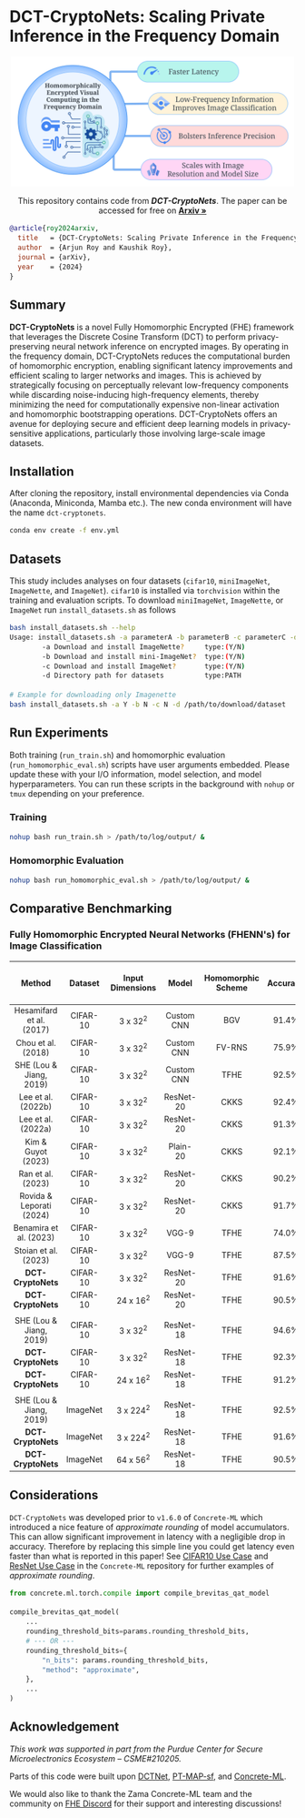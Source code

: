 # DCT-CryptoNets: Scaling Private Inference in the Frequency Domain

<p align="center">
  <img src="visuals/dct-cryptonets.svg" alt="DCT-CryptoNets" width="500"/>
  <p align="center">
    This repository contains code from <i><b>DCT-CryptoNets</b></i>. The paper can be accessed for free on <a href="https://www.arxiv.org/abs/2408.15231"><strong>Arxiv »</strong></a>
</p>

```bibtex
@article{roy2024arxiv,
  title   = {DCT-CryptoNets: Scaling Private Inference in the Frequency Domain}, 
  author  = {Arjun Roy and Kaushik Roy},
  journal = {arXiv},
  year    = {2024}
}
```

## Summary
**DCT-CryptoNets** is a novel Fully Homomorphic Encrypted (FHE) framework that leverages the Discrete Cosine Transform 
(DCT) to perform privacy-preserving neural network inference on encrypted images. By operating in the frequency domain, 
DCT-CryptoNets reduces the computational burden of homomorphic encryption, enabling significant latency improvements and
efficient scaling to larger networks and images. This is achieved by strategically focusing on perceptually relevant 
low-frequency components while discarding noise-inducing high-frequency elements, thereby minimizing the need for 
computationally expensive non-linear activation and homomorphic bootstrapping operations. DCT-CryptoNets offers an 
avenue for deploying secure and efficient deep learning models in privacy-sensitive applications, particularly those 
involving large-scale image datasets.


## Installation
After cloning the repository, install environmental dependencies via Conda (Anaconda, Miniconda, Mamba etc.). The new 
conda environment will have the name `dct-cryptonets`.
```bash
conda env create -f env.yml
```


## Datasets
This study includes analyses on four datasets (`cifar10`, `miniImageNet`, `ImageNette`, and `ImageNet`). `cifar10` is installed via `torchvision` within the training and evaluation scripts. To download `miniImageNet`, `ImageNette`, or `ImageNet` run `install_datasets.sh` as follows
```bash
bash install_datasets.sh --help
Usage: install_datasets.sh -a parameterA -b parameterB -c parameterC -d parameterD
        -a Download and install ImageNette?     type:(Y/N)
        -b Download and install mini-ImageNet?  type:(Y/N)
        -c Download and install ImageNet?       type:(Y/N)
        -d Directory path for datasets          type:PATH

# Example for downloading only Imagenette
bash install_datasets.sh -a Y -b N -c N -d /path/to/download/dataset
```


## Run Experiments
Both training (`run_train.sh`) and homomorphic evaluation (`run_homomorphic_eval.sh`) scripts have user arguments 
embedded. Please update these with your I/O information, model selection, and model hyperparameters. You can run these 
scripts in the background with `nohup` or `tmux` depending on your preference.

### Training
```bash
nohup bash run_train.sh > /path/to/log/output/ &
```

### Homomorphic Evaluation
```bash
nohup bash run_homomorphic_eval.sh > /path/to/log/output/ &
```

## Comparative Benchmarking
### Fully Homomorphic Encrypted Neural Networks (FHENN's) for Image Classification
|          Method          | Dataset  |  Input Dimensions   |   Model    | Homomorphic Scheme | Accuracy | Latency (s) | Normalized Latency (s)<br/> (96-threads) |
|:------------------------:|:--------:|:-------------------:|:----------:|:------------------:|:--------:|:-----------:|:----------------------------------------:|
| Hesamifard et al. (2017) | CIFAR-10 |  3 x 32<sup>2</sup>  | Custom CNN |        BGV         |  91.4%   |   11,686    |                    ~                     |
|    Chou et al. (2018)    | CIFAR-10 |  3 x 32<sup>2</sup>  | Custom CNN |       FV-RNS       |  75.9%   |   11,686    |                    ~                     |
| SHE (Lou & Jiang, 2019)  | CIFAR-10 |  3 x 32<sup>2</sup>  | Custom CNN |        TFHE        |  92.5%   |   11,686    |                   470                    |
|    Lee et al. (2022b)    | CIFAR-10 |  3 x 32<sup>2</sup>  | ResNet-20  |        CKKS        |  92.4%   |   11,686    |                    ~                     |
|    Lee et al. (2022a)    | CIFAR-10 |  3 x 32<sup>2</sup>  | ResNet-20  |        CKKS        |  91.3%   |   11,686    |                    ~                     |
|    Kim & Guyot (2023)    | CIFAR-10 |  3 x 32<sup>2</sup>  |  Plain-20  |        CKKS        |  92.1%   |   11,686    |                    ~                     |
|    Ran et al. (2023)     | CIFAR-10 |  3 x 32<sup>2</sup>  | ResNet-20  |        CKKS        |  90.2%   |   11,686    |                    ~                     |
| Rovida & Leporati (2024) | CIFAR-10 |  3 x 32<sup>2</sup>  | ResNet-20  |        CKKS        |  91.7%   |   11,686    |                    ~                     |
|  Benamira et al. (2023)  | CIFAR-10 |  3 x 32<sup>2</sup>  |   VGG-9    |        TFHE        |  74.0%   |   11,686    |                    48                    |
|   Stoian et al. (2023)   | CIFAR-10 |  3 x 32<sup>2</sup>  |   VGG-9    |        TFHE        |  87.5%   |   11,686    |                  3,000                   |
|    **DCT-CryptoNets**    | CIFAR-10 |  3 x 32<sup>2</sup>  | ResNet-20 |        TFHE        |  91.6%   |   11,686    |                  1,339                   |
|    **DCT-CryptoNets**    | CIFAR-10 | 24 x 16<sup>2</sup> | ResNet-20 |        TFHE        |  90.5%   |   11,686    |                   565                    |
|                          |          |                     |            |                    |          |             |                                          |
| SHE (Lou & Jiang, 2019)  | CIFAR-10 | 3 x 32<sup>2</sup>  | ResNet-18  |        TFHE        |  94.6%   |   12,041    |                  2,509                   |
|    **DCT-CryptoNets**    | CIFAR-10 | 3 x 32<sup>2</sup>  | ResNet-18 |        TFHE        |  92.3%   |    1,746    |                  1,746                   |
|    **DCT-CryptoNets**    | CIFAR-10 | 24 x 16<sup>2</sup> | ResNet-18 |        TFHE        |  91.2%   |    1,004    |                  1,004                   |
|                          |          |                     |            |                    |          |             |                                          |
| SHE (Lou & Jiang, 2019)  | ImageNet | 3 x 224<sup>2</sup> | ResNet-18 |        TFHE        |  92.5%   |   216,000   |                  45,000                  |
|   **DCT-CryptoNets**     | ImageNet  | 3 x 224<sup>2</sup> | ResNet-18 |        TFHE        |  91.6%   |   16,115    |                  16,115                  |
|    **DCT-CryptoNets**    | ImageNet  | 64 x 56<sup>2</sup> | ResNet-18 |        TFHE        |  90.5%   |    8,562    |                  8,562                   |


## Considerations
`DCT-CryptoNets` was developed prior to `v1.6.0` of `Concrete-ML` which introduced a nice feature of _approximate 
rounding_ of model accumulators. This can allow significant improvement in latency with a negligible drop in accuracy. 
Therefore by replacing this simple line you could get latency even faster than what is reported in this paper! See 
[CIFAR10 Use Case](https://github.com/zama-ai/concrete-ml/tree/main/use_case_examples/cifar/cifar_brevitas_training) and [ResNet Use Case](https://github.com/zama-ai/concrete-ml/tree/main/use_case_examples/resnet) in the `Concrete-ML` repository for further examples of 
_approximate rounding_.
```python
from concrete.ml.torch.compile import compile_brevitas_qat_model

compile_brevitas_qat_model(
    ...
    rounding_threshold_bits=params.rounding_threshold_bits,
    # --- OR ---
    rounding_threshold_bits={
        "n_bits": params.rounding_threshold_bits, 
        "method": "approximate",
    },
    ...
)
```


## Acknowledgement
*This work was supported in part from the Purdue Center for Secure Microelectronics Ecosystem – CSME#210205.*

Parts of this code were built upon [DCTNet](https://github.com/kaix90/DCTNet), [PT-MAP-sf](https://github.com/xiangyu8/PT-MAP-sf), and [Concrete-ML](https://github.com/zama-ai/concrete-ml).

We would also like to thank the Zama Concrete-ML team and the community on [FHE Discord](https://fhe.org/community.html) for their support and 
interesting discussions!
